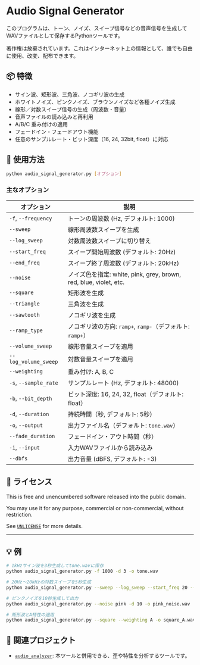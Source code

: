 # Audio Signal Generator

このプログラムは、トーン、ノイズ、スイープ信号などの音声信号を生成してWAVファイルとして保存するPythonツールです。

著作権は放棄されています。これはインターネット上の情報として、誰でも自由に使用、改変、配布できます。

## 📦 特徴

- サイン波、矩形波、三角波、ノコギリ波の生成
- ホワイトノイズ、ピンクノイズ、ブラウンノイズなど各種ノイズ生成
- 線形／対数スイープ信号の生成（周波数・音量）
- 音声ファイルの読み込みと再利用
- A/B/C 重み付けの適用
- フェードイン・フェードアウト機能
- 任意のサンプルレート・ビット深度（16, 24, 32bit, float）に対応

## 🔧 使用方法

```bash
python audio_signal_generator.py [オプション]
```

### 主なオプション

| オプション               | 説明                                                                 |
|------------------------|----------------------------------------------------------------------|
| `-f`, `--frequency`     | トーンの周波数 (Hz, デフォルト: 1000)                                |
| `--sweep`               | 線形周波数スイープを生成                                            |
| `--log_sweep`           | 対数周波数スイープに切り替え                                        |
| `--start_freq`          | スイープ開始周波数 (デフォルト: 20Hz)                               |
| `--end_freq`            | スイープ終了周波数 (デフォルト: 20kHz)                              |
| `--noise`               | ノイズ色を指定: white, pink, grey, brown, red, blue, violet, etc.  |
| `--square`              | 矩形波を生成                                                        |
| `--triangle`            | 三角波を生成                                                        |
| `--sawtooth`            | ノコギリ波を生成                                                    |
| `--ramp_type`           | ノコギリ波の方向: `ramp+`, `ramp-`（デフォルト: `ramp+`）            |
| `--volume_sweep`        | 線形音量スイープを適用                                              |
| `--log_volume_sweep`    | 対数音量スイープを適用                                              |
| `--weighting`           | 重み付け: A, B, C                                                   |
| `-s`, `--sample_rate`   | サンプルレート (Hz, デフォルト: 48000)                              |
| `-b`, `--bit_depth`     | ビット深度: 16, 24, 32, float（デフォルト: float）                   |
| `-d`, `--duration`      | 持続時間（秒, デフォルト: 5秒）                                     |
| `-o`, `--output`        | 出力ファイル名（デフォルト: `tone.wav`）                            |
| `--fade_duration`       | フェードイン・アウト時間（秒）                                     |
| `-i`, `--input`         | 入力WAVファイルから読み込み                                        |
| `--dbfs`                | 出力音量 (dBFS, デフォルト: -3)                                     |

## 📝 ライセンス

This is free and unencumbered software released into the public domain.

You may use it for any purpose, commercial or non-commercial, without restriction.

See [`UNLICENSE`](https://unlicense.org/) for more details.

---

## 💡 例

```bash
# 1kHzサイン波を3秒生成してtone.wavに保存
python audio_signal_generator.py -f 1000 -d 3 -o tone.wav

# 20Hz〜20kHzの対数スイープを5秒生成
python audio_signal_generator.py --sweep --log_sweep --start_freq 20 --end_freq 20000 -d 5 -o sweep.wav

# ピンクノイズを10秒生成して出力
python audio_signal_generator.py --noise pink -d 10 -o pink_noise.wav

# 矩形波とA特性の適用
python audio_signal_generator.py --square --weighting A -o square_A.wav
```

## 🔗 関連プロジェクト

- [`audio_analyzer`](../audio_analyzer): 本ツールと併用できる、歪や特性を分析するツールです。
